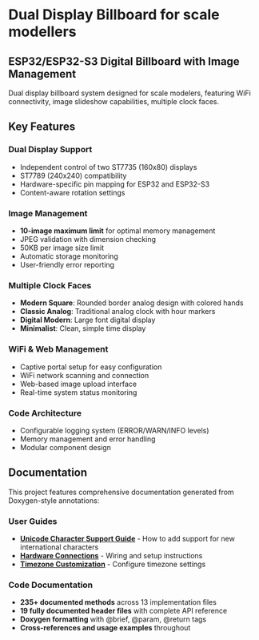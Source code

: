 # Dual Display Billboard for scale modellers

[](../hardware/images/ESP32_dual_ST7735_display.png)

## ESP32/ESP32-S3 Digital Billboard with Image Management

Dual display billboard system designed for scale modelers, featuring WiFi connectivity, image slideshow capabilities, multiple clock faces.

## Key Features

### **Dual Display Support**

- Independent control of two ST7735 (160x80) displays
- ST7789 (240x240) compatibility
- Hardware-specific pin mapping for ESP32 and ESP32-S3
- Content-aware rotation settings

### **Image Management**

- **10-image maximum limit** for optimal memory management
- JPEG validation with dimension checking
- 50KB per image size limit
- Automatic storage monitoring
- User-friendly error reporting

### **Multiple Clock Faces**

- **Modern Square**: Rounded border analog design with colored hands
- **Classic Analog**: Traditional analog clock with hour markers
- **Digital Modern**: Large font digital display
- **Minimalist**: Clean, simple time display

### **WiFi & Web Management**

- Captive portal setup for easy configuration
- WiFi network scanning and connection
- Web-based image upload interface
- Real-time system status monitoring

### **Code Architecture**

- Configurable logging system (ERROR/WARN/INFO levels)
- Memory management and error handling
- Modular component design

## Documentation

This project features comprehensive documentation generated from Doxygen-style annotations:

### **User Guides**

- **[Unicode Character Support Guide](docs/unicode_character_guide.md)** - How to add support for new international characters
- **[Hardware Connections](docs/hardware%20connections.md)** - Wiring and setup instructions
- **[Timezone Customization](docs/timezone_customization.md)** - Configure timezone settings

### **Code Documentation**

- **235+ documented methods** across 13 implementation files
- **19 fully documented header files** with complete API reference
- **Doxygen formatting** with @brief, @param, @return tags
- **Cross-references and usage examples** throughout
